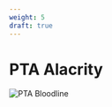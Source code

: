 ```yaml
---
weight: 5
draft: true
---
```

# PTA Alacrity

![PTA Bloodline](/builds/mfbloodline130701.drawio.svg)
